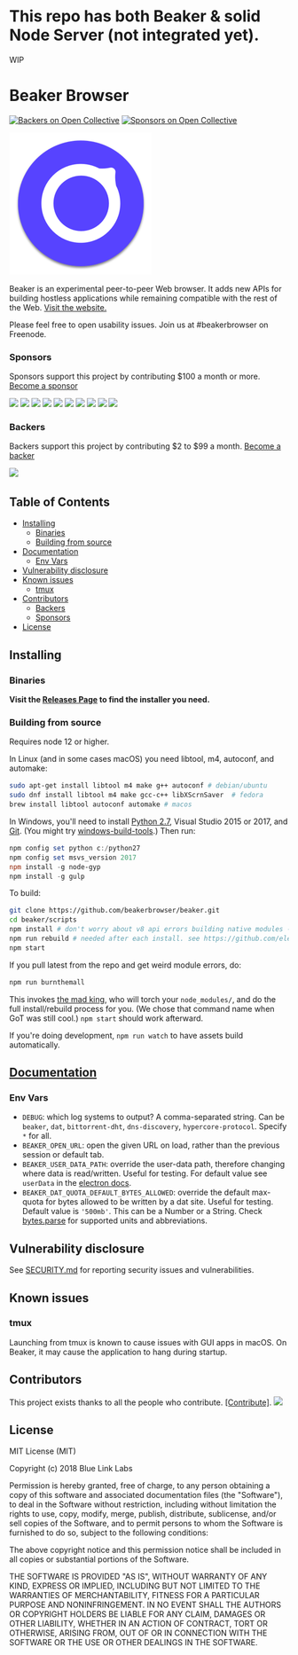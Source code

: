 # This repo has both Beaker & solid Node Server (not integrated yet). 

WIP


Beaker Browser
======
[![Backers on Open Collective](https://opencollective.com/beaker/backers/badge.svg)](#backers) [![Sponsors on Open Collective](https://opencollective.com/beaker/sponsors/badge.svg)](#sponsors)

![logo.png](build/icons/256x256.png)

Beaker is an experimental peer-to-peer Web browser. It adds new APIs for building hostless applications while remaining compatible with the rest of the Web. [Visit the website.](https://beakerbrowser.com/)

Please feel free to open usability issues. Join us at #beakerbrowser on Freenode.

### Sponsors

Sponsors support this project by contributing $100 a month or more. [Become a sponsor](https://opencollective.com/beaker#sponsor)

<a href="https://opencollective.com/beaker/sponsor/0/website" target="_blank"><img src="https://opencollective.com/beaker/sponsor/0/avatar.svg"></a>
<a href="https://opencollective.com/beaker/sponsor/1/website" target="_blank"><img src="https://opencollective.com/beaker/sponsor/1/avatar.svg"></a>
<a href="https://opencollective.com/beaker/sponsor/2/website" target="_blank"><img src="https://opencollective.com/beaker/sponsor/2/avatar.svg"></a>
<a href="https://opencollective.com/beaker/sponsor/3/website" target="_blank"><img src="https://opencollective.com/beaker/sponsor/3/avatar.svg"></a>
<a href="https://opencollective.com/beaker/sponsor/4/website" target="_blank"><img src="https://opencollective.com/beaker/sponsor/4/avatar.svg"></a>
<a href="https://opencollective.com/beaker/sponsor/5/website" target="_blank"><img src="https://opencollective.com/beaker/sponsor/5/avatar.svg"></a>
<a href="https://opencollective.com/beaker/sponsor/6/website" target="_blank"><img src="https://opencollective.com/beaker/sponsor/6/avatar.svg"></a>
<a href="https://opencollective.com/beaker/sponsor/7/website" target="_blank"><img src="https://opencollective.com/beaker/sponsor/7/avatar.svg"></a>
<a href="https://opencollective.com/beaker/sponsor/8/website" target="_blank"><img src="https://opencollective.com/beaker/sponsor/8/avatar.svg"></a>
<a href="https://opencollective.com/beaker/sponsor/9/website" target="_blank"><img src="https://opencollective.com/beaker/sponsor/9/avatar.svg"></a>

### Backers

Backers support this project by contributing $2 to $99 a month. [Become a backer](https://opencollective.com/beaker#backer)

<a href="https://opencollective.com/beaker#backers" target="_blank"><img src="https://opencollective.com/beaker/backers.svg?width=890"></a>

## Table of Contents

<!-- START doctoc generated TOC please keep comment here to allow auto update -->
<!-- DON'T EDIT THIS SECTION, INSTEAD RE-RUN doctoc TO UPDATE -->


- [Installing](#installing)
  - [Binaries](#binaries)
  - [Building from source](#building-from-source)
- [Documentation](#documentation)
  - [Env Vars](#env-vars)
- [Vulnerability disclosure](#vulnerability-disclosure)
- [Known issues](#known-issues)
  - [tmux](#tmux)
- [Contributors](#contributors)
  - [Backers](#backers)
  - [Sponsors](#sponsors)
- [License](#license)

<!-- END doctoc generated TOC please keep comment here to allow auto update -->

## Installing

### Binaries

**Visit the [Releases Page](https://github.com/beakerbrowser/beaker/releases) to find the installer you need.**

### Building from source

Requires node 12 or higher.

In Linux (and in some cases macOS) you need libtool, m4, autoconf, and automake:

```bash
sudo apt-get install libtool m4 make g++ autoconf # debian/ubuntu
sudo dnf install libtool m4 make gcc-c++ libXScrnSaver  # fedora
brew install libtool autoconf automake # macos
```

In Windows, you'll need to install [Python 2.7](https://www.python.org/downloads/release/python-2711/), Visual Studio 2015 or 2017, and [Git](https://git-scm.com/download/win). (You might try [windows-build-tools](https://www.npmjs.com/package/windows-build-tools).) Then run:

```powershell
npm config set python c:/python27
npm config set msvs_version 2017
npm install -g node-gyp
npm install -g gulp
```

To build:

```bash
git clone https://github.com/beakerbrowser/beaker.git
cd beaker/scripts
npm install # don't worry about v8 api errors building native modules - rebuild will fix
npm run rebuild # needed after each install. see https://github.com/electron/electron/issues/5851
npm start
```

If you pull latest from the repo and get weird module errors, do:

```bash
npm run burnthemall
```

This invokes [the mad king](http://nerdist.com/wp-content/uploads/2016/05/the-mad-king-game-of-thrones.jpg), who will torch your `node_modules/`, and do the full install/rebuild process for you.
(We chose that command name when GoT was still cool.)
`npm start` should work afterward.

If you're doing development, `npm run watch` to have assets build automatically.

## [Documentation](https://docs.beakerbrowser.com)

### Env Vars

- `DEBUG`: which log systems to output? A comma-separated string. Can be `beaker`, `dat`, `bittorrent-dht`, `dns-discovery`, `hypercore-protocol`. Specify `*` for all.
- `BEAKER_OPEN_URL`: open the given URL on load, rather than the previous session or default tab.
- `BEAKER_USER_DATA_PATH`: override the user-data path, therefore changing where data is read/written. Useful for testing. For default value see `userData` in the [electron docs](https://electron.atom.io/docs/api/app/#appgetpathname).
- `BEAKER_DAT_QUOTA_DEFAULT_BYTES_ALLOWED`: override the default max-quota for bytes allowed to be written by a dat site. Useful for testing. Default value is `'500mb'`. This can be a Number or a String. Check [bytes.parse](https://github.com/visionmedia/bytes.js/tree/a4b9af2bf289175f12b3538eb172f2489844b1ec#bytesparsestringnumber-value-numbernull) for supported units and abbreviations.

## Vulnerability disclosure

See [SECURITY.md](./SECURITY.md) for reporting security issues and vulnerabilities.

## Known issues

### tmux

Launching from tmux is known to cause issues with GUI apps in macOS. On Beaker, it may cause the application to hang during startup.

## Contributors

This project exists thanks to all the people who contribute. [[Contribute]](CONTRIBUTING.md).
[![](https://opencollective.com/beaker/contributors.svg?width=890)](https://github.com/beakerbrowser/beaker/graphs/contributors)

## License

MIT License (MIT)

Copyright (c) 2018 Blue Link Labs

Permission is hereby granted, free of charge, to any person obtaining a copy of this software and associated documentation files (the "Software"), to deal in the Software without restriction, including without limitation the rights to use, copy, modify, merge, publish, distribute, sublicense, and/or sell copies of the Software, and to permit persons to whom the Software is furnished to do so, subject to the following conditions:

The above copyright notice and this permission notice shall be included in all copies or substantial portions of the Software.

THE SOFTWARE IS PROVIDED "AS IS", WITHOUT WARRANTY OF ANY KIND, EXPRESS OR IMPLIED, INCLUDING BUT NOT LIMITED TO THE WARRANTIES OF MERCHANTABILITY, FITNESS FOR A PARTICULAR PURPOSE AND NONINFRINGEMENT. IN NO EVENT SHALL THE AUTHORS OR COPYRIGHT HOLDERS BE LIABLE FOR ANY CLAIM, DAMAGES OR OTHER LIABILITY, WHETHER IN AN ACTION OF CONTRACT, TORT OR OTHERWISE, ARISING FROM, OUT OF OR IN CONNECTION WITH THE SOFTWARE OR THE USE OR OTHER DEALINGS IN THE SOFTWARE.
